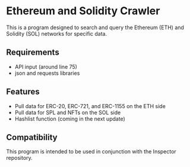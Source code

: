 # Ethereum and Solidity Crawler

This is a program designed to search and query the Ethereum (ETH) and Solidity (SOL) networks for specific data.

## Requirements

- API input (around line 75)
- json and requests libraries

## Features

- Pull data for ERC-20, ERC-721, and ERC-1155 on the ETH side
- Pull data for SPL and NFTs on the SOL side
- Hashlist function (coming in the next update)

## Compatibility

This program is intended to be used in conjunction with the Inspector repository.
